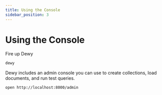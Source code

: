 ```yaml
---
title: Using the Console
sidebar_position: 3
--- 
```


# Using the Console

Fire up Dewy

```sh
dewy
```

Dewy includes an admin console you can use to create collections, load documents, and run test queries.

```sh
open http://localhost:8000/admin
```